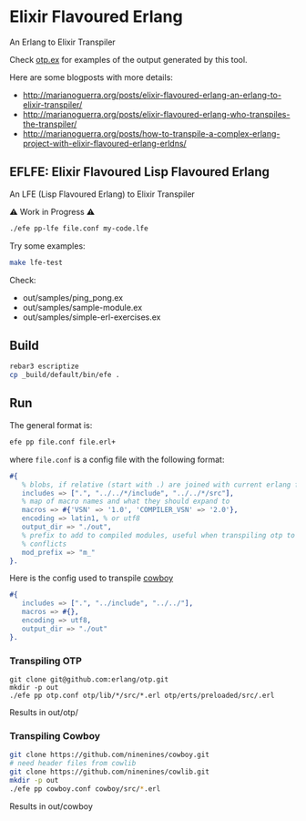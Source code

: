 # Elixir Flavoured Erlang

An Erlang to Elixir Transpiler

Check [otp.ex](https://github.com/marianoguerra/otp.ex) for examples of the output
generated by this tool.

Here are some blogposts with more details:

- http://marianoguerra.org/posts/elixir-flavoured-erlang-an-erlang-to-elixir-transpiler/
- http://marianoguerra.org/posts/elixir-flavoured-erlang-who-transpiles-the-transpiler/
- http://marianoguerra.org/posts/how-to-transpile-a-complex-erlang-project-with-elixir-flavoured-erlang-erldns/

## EFLFE: Elixir Flavoured Lisp Flavoured Erlang

An LFE (Lisp Flavoured Erlang) to Elixir Transpiler

⚠️ Work in Progress ⚠️

```sh
./efe pp-lfe file.conf my-code.lfe
```

Try some examples:

```sh
make lfe-test
```

Check:

- out/samples/ping_pong.ex
- out/samples/sample-module.ex
- out/samples/simple-erl-exercises.ex

## Build

```sh
rebar3 escriptize
cp _build/default/bin/efe .
```

## Run

The general format is:

```sh
efe pp file.conf file.erl+
```

where `file.conf` is a config file with the following format:

```erl
#{
   % blobs, if relative (start with .) are joined with current erlang file directory
   includes => [".", "../../*/include", "../../*/src"],
   % map of macro names and what they should expand to
   macros => #{'VSN' => '1.0', 'COMPILER_VSN' => '2.0'},
   encoding => latin1, % or utf8
   output_dir => "./out",
   % prefix to add to compiled modules, useful when transpiling otp to avoid
   % conflicts
   mod_prefix => "m_"
}.
```

Here is the config used to transpile [cowboy](https://github.com/ninenines/cowboy/)

```erl
#{
   includes => [".", "../include", "../../"],
   macros => #{},
   encoding => utf8,
   output_dir => "./out"
}.
```

### Transpiling OTP

```
git clone git@github.com:erlang/otp.git
mkdir -p out
./efe pp otp.conf otp/lib/*/src/*.erl otp/erts/preloaded/src/.erl

```

Results in out/otp/

### Transpiling Cowboy

```sh
git clone https://github.com/ninenines/cowboy.git
# need header files from cowlib
git clone https://github.com/ninenines/cowlib.git
mkdir -p out
./efe pp cowboy.conf cowboy/src/*.erl
```

Results in out/cowboy
